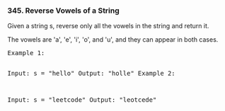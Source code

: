 <h3>345. Reverse Vowels of a String</h3>
<div>
<p>
Given a string s, reverse only all the vowels in the string and return it.</p>
<p>
The vowels are 'a', 'e', 'i', 'o', and 'u', and they can appear in both cases.
</p>
<pre>
Example 1:

Input: s = "hello"
Output: "holle"
Example 2:

Input: s = "leetcode"
Output: "leotcede"
</pre>
</div>